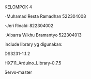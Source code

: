 KELOMPOK 4

-Muhamad Resta Ramadhan 522304008

-Jeri Rinaldi 822304002

-Albarra Wikhu Bramantyo 522304013

include library yg digunakan:

DS3231-1.1.2

HX711_Arduino_Library-0.7.5

Servo-master
